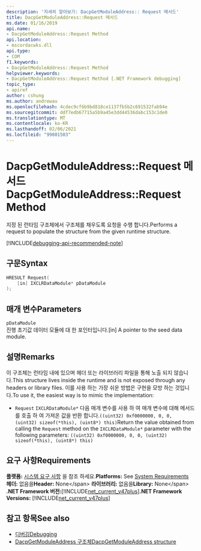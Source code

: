 ```yaml
---
description: '자세히 알아보기: DacpGetModuleAddress:: Request 메서드'
title: DacpGetModuleAddress::Request 메서드
ms.date: 01/16/2019
api.name:
- DacpGetModuleAddress::Request Method
api.location:
- mscordacwks.dll
api.type:
- COM
f1.keywords:
- DacpGetModuleAddress::Request Method
helpviewer.keywords:
- DacpGetModuleAddress::Request Method [.NET Framework debugging]
topic_type:
- apiref
author: cshung
ms.author: andrewau
ms.openlocfilehash: 4cdec9cf6b9bd818ce1137fb5b2c691532fab94e
ms.sourcegitcommit: ddf7edb67715a5b9a45e3dd44536dabc153c1de0
ms.translationtype: MT
ms.contentlocale: ko-KR
ms.lasthandoff: 02/06/2021
ms.locfileid: "99801503"
---
```

# <a name="dacpgetmoduleaddressrequest-method"></a><span data-ttu-id="7ad3e-103">DacpGetModuleAddress::Request 메서드</span><span class="sxs-lookup"><span data-stu-id="7ad3e-103">DacpGetModuleAddress::Request Method</span></span>

<span data-ttu-id="7ad3e-104">지정 된 런타임 구조체에서 구조체를 채우도록 요청을 수행 합니다.</span><span class="sxs-lookup"><span data-stu-id="7ad3e-104">Performs a request to populate the structure from the given runtime structure.</span></span>

[!INCLUDE[debugging-api-recommended-note](../../../../includes/debugging-api-recommended-note.md)]

## <a name="syntax"></a><span data-ttu-id="7ad3e-105">구문</span><span class="sxs-lookup"><span data-stu-id="7ad3e-105">Syntax</span></span>

```cpp
HRESULT Request(
    [in] IXCLRDataModule* pDataModule
);
```

## <a name="parameters"></a><span data-ttu-id="7ad3e-106">매개 변수</span><span class="sxs-lookup"><span data-stu-id="7ad3e-106">Parameters</span></span>

`pDataModule`\
<span data-ttu-id="7ad3e-107">진행 초기값 데이터 모듈에 대 한 포인터입니다.</span><span class="sxs-lookup"><span data-stu-id="7ad3e-107">[in] A pointer to the seed data module.</span></span>

## <a name="remarks"></a><span data-ttu-id="7ad3e-108">설명</span><span class="sxs-lookup"><span data-stu-id="7ad3e-108">Remarks</span></span>

<span data-ttu-id="7ad3e-109">이 구조체는 런타임 내에 있으며 헤더 또는 라이브러리 파일을 통해 노출 되지 않습니다.</span><span class="sxs-lookup"><span data-stu-id="7ad3e-109">This structure lives inside the runtime and is not exposed through any headers or library files.</span></span> <span data-ttu-id="7ad3e-110">이를 사용 하는 가장 쉬운 방법은 구현을 모방 하는 것입니다.</span><span class="sxs-lookup"><span data-stu-id="7ad3e-110">To use it, the easiest way is to mimic the implementation:</span></span>

- <span data-ttu-id="7ad3e-111">`Request` `IXCLRDataModule*` 다음 매개 변수를 사용 하 여 매개 변수에 대해 메서드를 호출 하 여 가져온 값을 반환 합니다.`((uint32) 0xf0000000, 0, 0, (uint32) sizeof(*this), (uint8*) this)`</span><span class="sxs-lookup"><span data-stu-id="7ad3e-111">Return the value obtained from calling the `Request` method on the `IXCLRDataModule*` parameter with the following parameters: `((uint32) 0xf0000000, 0, 0, (uint32) sizeof(*this), (uint8*) this)`</span></span>

## <a name="requirements"></a><span data-ttu-id="7ad3e-112">요구 사항</span><span class="sxs-lookup"><span data-stu-id="7ad3e-112">Requirements</span></span>

<span data-ttu-id="7ad3e-113">**플랫폼:** [시스템 요구 사항](../../get-started/system-requirements.md) 을 참조 하세요.</span><span class="sxs-lookup"><span data-stu-id="7ad3e-113">**Platforms:** See [System Requirements](../../get-started/system-requirements.md)</span></span>\
<span data-ttu-id="7ad3e-114">**헤더:** 없음을</span><span class="sxs-lookup"><span data-stu-id="7ad3e-114">**Header:** None\</span></span>
<span data-ttu-id="7ad3e-115">**라이브러리:** 없음을</span><span class="sxs-lookup"><span data-stu-id="7ad3e-115">**Library:** None\</span></span>
<span data-ttu-id="7ad3e-116">**.NET Framework 버전:**[!INCLUDE[net_current_v47plus](../../../../includes/net-current-v47plus.md)]</span><span class="sxs-lookup"><span data-stu-id="7ad3e-116">**.NET Framework Versions:** [!INCLUDE[net_current_v47plus](../../../../includes/net-current-v47plus.md)]</span></span>

## <a name="see-also"></a><span data-ttu-id="7ad3e-117">참고 항목</span><span class="sxs-lookup"><span data-stu-id="7ad3e-117">See also</span></span>

- [<span data-ttu-id="7ad3e-118">디버깅</span><span class="sxs-lookup"><span data-stu-id="7ad3e-118">Debugging</span></span>](index.md)
- [<span data-ttu-id="7ad3e-119">DacpGetModuleAddress 구조체</span><span class="sxs-lookup"><span data-stu-id="7ad3e-119">DacpGetModuleAddress structure</span></span>](dacpgetmoduleaddress-structure.md)
